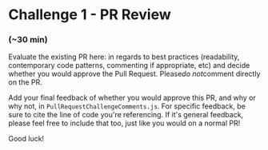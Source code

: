 # Challenge 1 - PR Review
### (~30 min)

Evaluate the existing PR here:  in regards to best practices (readability, contemporary code patterns, commenting if appropriate, etc) and decide whether you would approve the Pull Request. Please*do not*comment directly on the PR.

Add your final feedback of whether you would approve this PR, and why or why not, in `PullRequestChallengeComments.js`. For specific feedback, be sure to cite the line of code you're referencing.  If it's general feedback, please feel free to include that too, just like you would on a normal PR! 

Good luck!
